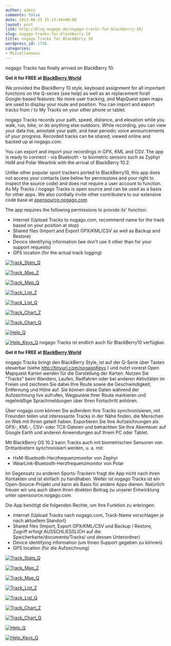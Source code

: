 ```yaml
---
author: admin
comments: false
date: 2013-06-25 15:23:44+00:00
layout: post
link: http://blog.nogago.de/nogago-tracks-for-blackberry-10/
slug: nogago-tracks-for-blackberry-10
title: nogago Tracks for BlackBerry 10
wordpress_id: 1738
categories:
- Miscellaneous
---
```


nogago Tracks has finally arrived on BlackBerry 10. 

**Get it for FREE at [BlackBerry World](http://appworld.blackberry.com/webstore/content/28277456/)**

We provided the  BlackBerry 10 style, keyboard assignment for all important functions on the Q-series (see help) as well as an replacement forall Google-based features: No more user tracking, and MapQuest open maps are used to display your route and position. You can import and export tracks from / to My Tracks on your other phone or tablet.

nogago Tracks records your path, speed, distance, and elevation while you walk, run, bike, or do anything else outdoors. While recording, you can view your data live, annotate your path, and hear periodic voice announcements of your progress.  Recorded tracks can be shared, viewed online and backed up at nogago.com.

You can export and import your recordings in GPX, KML and CSV. The app is ready to connect - via Bluetooth - to biometric sensors such as Zyphyr HxM and Polar Wearlink with the arrival of BlackBerry 10.2.


Unlike other popular sport trackers ported to BlackBerry10, this app does not access your contacts (see below for permissions and your right to inspect the source code) and does not require a user account to function. As My Tracks / nogago Tracks is open source and can be used as a basis for other apps. We also cordially invite other contributers to our extensive code base at [opensource.nogago.com](http://opensource.nogago.com/)

The app requires the following permissions to provide its' function:

- Internet (Upload Tracks to nogago.com, recommend name for the track based on your position at stop)
- Shared files (Import and Export GPX/KML/CSV as well as Backup and Restore)
- Device identifying information (we don't use it other than for your support requests)
- GPS location (for the actual track logging)


[![Track_Stats_Q](http://blog.nogago.de/wp-content/uploads/2013/07/Track_Stats_Q-300x300.png)](http://blog.nogago.de/wp-content/uploads/2013/07/Track_Stats_Q.png)

[![Track_Map_Z](http://blog.nogago.de/wp-content/uploads/2013/07/Track_Map_Z-180x300.png)](http://blog.nogago.de/wp-content/uploads/2013/07/Track_Map_Z.png)

[![Track_Map_Q](http://blog.nogago.de/wp-content/uploads/2013/07/Track_Map_Q-300x300.png)](http://blog.nogago.de/wp-content/uploads/2013/07/Track_Map_Q.png)

[![Track_List_Z](http://blog.nogago.de/wp-content/uploads/2013/07/Track_List_Z-180x300.png)](http://blog.nogago.de/wp-content/uploads/2013/07/Track_List_Z.png)

[![Track_List_Q](http://blog.nogago.de/wp-content/uploads/2013/07/Track_List_Q-300x300.png)](http://blog.nogago.de/wp-content/uploads/2013/07/Track_List_Q.png)

[![Track_Chart_Z](http://blog.nogago.de/wp-content/uploads/2013/07/Track_Chart_Z-180x300.png)](http://blog.nogago.de/wp-content/uploads/2013/07/Track_Chart_Z.png)

[![Track_Chart_Q](http://blog.nogago.de/wp-content/uploads/2013/07/Track_Chart_Q-300x300.png)](http://blog.nogago.de/wp-content/uploads/2013/07/Track_Chart_Q.png)

[![Help_Q](http://blog.nogago.de/wp-content/uploads/2013/07/Help_Q-300x300.png)](http://blog.nogago.de/wp-content/uploads/2013/07/Help_Q.png)

[![Help_Keys_Q](http://blog.nogago.de/wp-content/uploads/2013/07/Help_Keys_Q-300x300.png)](http://blog.nogago.de/wp-content/uploads/2013/07/Help_Keys_Q.png)
nogago Tracks ist endlich auch für BlackBerry10 verfügbar.

**Get it for FREE at [BlackBerry World](http://appworld.blackberry.com/webstore/content/28277456/)**

 nogago Tracks bringt den BlackBerry Style, ist auf der Q-Serie über Tasten steuerbar (siehe http://tinyurl.com/nogagoKeys ) und nutzt vorerst Open Mapquest Karten werden für die Darstellung der Karten.
Nutzen Sie "Tracks" beim Wandern, Laufen, Radfahren oder bei anderen Aktivitäten im Freien und zeichnen Sie dabei Ihre Route sowie die Geschwindigkeit, Entfernung und Höhe auf. Sie können diese Daten während der Aufzeichnung live aufrufen, Wegpunkte Ihrer Route markieren und regelmäßige Sprachmeldungen über Ihren Fortschritt anhören. 


Über nogago.com können Sie außerdem Ihre Tracks synchronisieren, mit Freunden teilen und interessante Tracks in der Nähe finden, die Menschen im Web mit Ihnen geteilt haben. Exportieren Sie Ihre Aufzeichnungen als GPX-, KML-, CSV- oder TCX-Dateien und betrachten Sie Ihre Abenteuer auf Google Earth und anderen Anwendungen auf Ihrem PC oder Tablet.



Mit BlackBerry OS 10.2  kann Tracks auch mit biometrischen Sensoren von Drittanbietern synchronisiert werden, u. a. mit:
 - HxM-Bluetooth-Herzfrequenzmonitor von Zephyr
 - WearLink-Bluetooth-Herzfrequenzmonitor von Polar

Im Gegensatz zu anderen Sports-Trackern fragt die App nicht nach ihren Kontakten und ist einfach zu handhaben. Weiter ist nogago Tracks ist ein Open-Source-Projekt und kann als Basis für andere Apps dienen. Natürlich freuen wir uns auch übern Ihren direkten Beitrag zu unserer Entwicklung unter opensource.nogago.com.

Die App benötigt die folgenden Rechte, um Ihre Funktion zu erbringen:

- Internet (Upload Tracks nach nogago.com, Track-Name vorschlagen je nach aktuellem Standort)
- Shared files (Import, Export GPX/KML/CSV und Backup / Restore, Zugriff erfolgt AUSSCHLIESSLICH auf die Speicherkarte/documents/Tracks/ und dessen Unterordner)
- Device identifying information (um Ihnen Support gegeben zu können)
- GPS location (für die Aufzeichnung)

[![Track_Stats_Q](http://blog.nogago.de/wp-content/uploads/2013/07/Track_Stats_Q-300x300.png)](http://blog.nogago.de/wp-content/uploads/2013/07/Track_Stats_Q.png)

[![Track_Map_Z](http://blog.nogago.de/wp-content/uploads/2013/07/Track_Map_Z-180x300.png)](http://blog.nogago.de/wp-content/uploads/2013/07/Track_Map_Z.png)

[![Track_Map_Q](http://blog.nogago.de/wp-content/uploads/2013/07/Track_Map_Q-300x300.png)](http://blog.nogago.de/wp-content/uploads/2013/07/Track_Map_Q.png)

[![Track_List_Z](http://blog.nogago.de/wp-content/uploads/2013/07/Track_List_Z-180x300.png)](http://blog.nogago.de/wp-content/uploads/2013/07/Track_List_Z.png)

[![Track_List_Q](http://blog.nogago.de/wp-content/uploads/2013/07/Track_List_Q-300x300.png)](http://blog.nogago.de/wp-content/uploads/2013/07/Track_List_Q.png)

[![Track_Chart_Z](http://blog.nogago.de/wp-content/uploads/2013/07/Track_Chart_Z-180x300.png)](http://blog.nogago.de/wp-content/uploads/2013/07/Track_Chart_Z.png)

[![Track_Chart_Q](http://blog.nogago.de/wp-content/uploads/2013/07/Track_Chart_Q-300x300.png)](http://blog.nogago.de/wp-content/uploads/2013/07/Track_Chart_Q.png)

[![Help_Q](http://blog.nogago.de/wp-content/uploads/2013/07/Help_Q-300x300.png)](http://blog.nogago.de/wp-content/uploads/2013/07/Help_Q.png)

[![Help_Keys_Q](http://blog.nogago.de/wp-content/uploads/2013/07/Help_Keys_Q-300x300.png)](http://blog.nogago.de/wp-content/uploads/2013/07/Help_Keys_Q.png)

